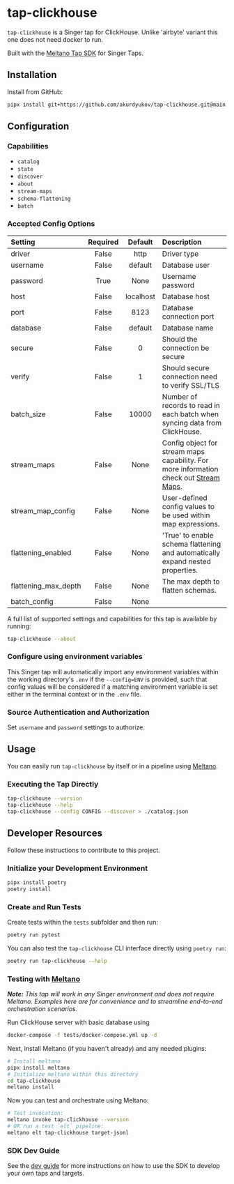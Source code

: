 # tap-clickhouse

`tap-clickhouse` is a Singer tap for ClickHouse. Unlike 'airbyte' variant this one does not need docker to run.

Built with the [Meltano Tap SDK](https://sdk.meltano.com) for Singer Taps.

## Installation

<!--
Install from PyPi:

```bash
pipx install tap-clickhouse
```

-->

Install from GitHub:

```bash
pipx install git+https://github.com/akurdyukov/tap-clickhouse.git@main
```

## Configuration

### Capabilities

* `catalog`
* `state`
* `discover`
* `about`
* `stream-maps`
* `schema-flattening`
* `batch`

### Accepted Config Options

| Setting               | Required |  Default  | Description                                                                                                                                   |
|:----------------------|:--------:|:---------:|:----------------------------------------------------------------------------------------------------------------------------------------------|
| driver                |  False   |   http    | Driver type                                                                                                                                   |
| username              |  False   |  default  | Database user                                                                                                                                 |
| password              |   True   |   None    | Username password                                                                                                                             |
| host                  |  False   | localhost | Database host                                                                                                                                 |
| port                  |  False   |   8123    | Database connection port                                                                                                                      |
| database              |  False   |  default  | Database name                                                                                                                                 |
| secure                |  False   |     0     | Should the connection be secure                                                                                                               |
| verify                |  False   |     1     | Should secure connection need to verify SSL/TLS                                                                                               |
| batch_size            |  False   |   10000   | Number of records to read in each batch when syncing data from ClickHouse.                                                                    |
| stream_maps           |  False   |   None    | Config object for stream maps capability. For more information check out [Stream Maps](https://sdk.meltano.com/en/latest/stream_maps.html).   |
| stream_map_config     |  False   |   None    | User-defined config values to be used within map expressions.                                                                                 |
| flattening_enabled    |  False   |   None    | 'True' to enable schema flattening and automatically expand nested properties.                                                                |
| flattening_max_depth  |  False   |   None    | The max depth to flatten schemas.                                                                                                             |
| batch_config          |  False   |   None    |                                                                                                                                               |

A full list of supported settings and capabilities for this
tap is available by running:

```bash
tap-clickhouse --about
```

### Configure using environment variables

This Singer tap will automatically import any environment variables within the working directory's
`.env` if the `--config=ENV` is provided, such that config values will be considered if a matching
environment variable is set either in the terminal context or in the `.env` file.

### Source Authentication and Authorization

Set `username` and `password` settings to authorize.

## Usage

You can easily run `tap-clickhouse` by itself or in a pipeline using [Meltano](https://meltano.com/).

### Executing the Tap Directly

```bash
tap-clickhouse --version
tap-clickhouse --help
tap-clickhouse --config CONFIG --discover > ./catalog.json
```

## Developer Resources

Follow these instructions to contribute to this project.

### Initialize your Development Environment

```bash
pipx install poetry
poetry install
```

### Create and Run Tests

Create tests within the `tests` subfolder and
  then run:

```bash
poetry run pytest
```

You can also test the `tap-clickhouse` CLI interface directly using `poetry run`:

```bash
poetry run tap-clickhouse --help
```

### Testing with [Meltano](https://www.meltano.com)

_**Note:** This tap will work in any Singer environment and does not require Meltano.
Examples here are for convenience and to streamline end-to-end orchestration scenarios._

Run ClickHouse server with basic database using
```bash
docker-compose -f tests/docker-compose.yml up -d
```

Next, install Meltano (if you haven't already) and any needed plugins:

```bash
# Install meltano
pipx install meltano
# Initialize meltano within this directory
cd tap-clickhouse
meltano install
```

Now you can test and orchestrate using Meltano:

```bash
# Test invocation:
meltano invoke tap-clickhouse --version
# OR run a test `elt` pipeline:
meltano elt tap-clickhouse target-jsonl
```

### SDK Dev Guide

See the [dev guide](https://sdk.meltano.com/en/latest/dev_guide.html) for more instructions on how to use the SDK to
develop your own taps and targets.

